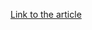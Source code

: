 [Link to the article](https://blog.malwarebytes.com/social-engineering/2020/09/malvertising-campaigns-come-back-in-full-swing/)
